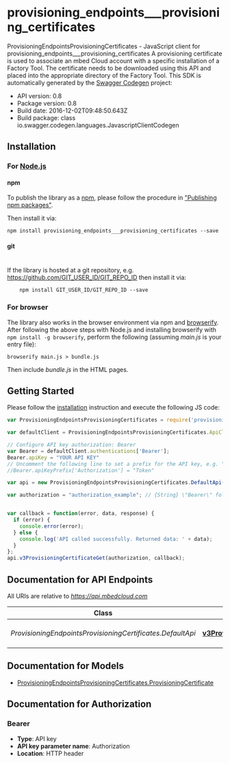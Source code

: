 # provisioning_endpoints___provisioning_certificates

ProvisioningEndpointsProvisioningCertificates - JavaScript client for provisioning_endpoints___provisioning_certificates
A provisioning certificate is used to associate an mbed Cloud account with a specific installation of a Factory Tool. The certificate needs to be downloaded using this API and placed into the appropriate directory of the Factory Tool. 
This SDK is automatically generated by the [Swagger Codegen](https://github.com/swagger-api/swagger-codegen) project:

- API version: 0.8
- Package version: 0.8
- Build date: 2016-12-02T09:48:50.643Z
- Build package: class io.swagger.codegen.languages.JavascriptClientCodegen

## Installation

### For [Node.js](https://nodejs.org/)

#### npm

To publish the library as a [npm](https://www.npmjs.com/),
please follow the procedure in ["Publishing npm packages"](https://docs.npmjs.com/getting-started/publishing-npm-packages).

Then install it via:

```shell
npm install provisioning_endpoints___provisioning_certificates --save
```

#### git
#
If the library is hosted at a git repository, e.g.
https://github.com/GIT_USER_ID/GIT_REPO_ID
then install it via:

```shell
    npm install GIT_USER_ID/GIT_REPO_ID --save
```

### For browser

The library also works in the browser environment via npm and [browserify](http://browserify.org/). After following
the above steps with Node.js and installing browserify with `npm install -g browserify`,
perform the following (assuming *main.js* is your entry file):

```shell
browserify main.js > bundle.js
```

Then include *bundle.js* in the HTML pages.

## Getting Started

Please follow the [installation](#installation) instruction and execute the following JS code:

```javascript
var ProvisioningEndpointsProvisioningCertificates = require('provisioning_endpoints___provisioning_certificates');

var defaultClient = ProvisioningEndpointsProvisioningCertificates.ApiClient.instance;

// Configure API key authorization: Bearer
var Bearer = defaultClient.authentications['Bearer'];
Bearer.apiKey = "YOUR API KEY"
// Uncomment the following line to set a prefix for the API key, e.g. "Token" (defaults to null)
//Bearer.apiKeyPrefix['Authorization'] = "Token"

var api = new ProvisioningEndpointsProvisioningCertificates.DefaultApi()

var authorization = "authorization_example"; // {String} \"Bearer\" followed by the reference token or API key.


var callback = function(error, data, response) {
  if (error) {
    console.error(error);
  } else {
    console.log('API called successfully. Returned data: ' + data);
  }
};
api.v3ProvisioningCertificateGet(authorization, callback);

```

## Documentation for API Endpoints

All URIs are relative to *https://api.mbedcloud.com*

Class | Method | HTTP request | Description
------------ | ------------- | ------------- | -------------
*ProvisioningEndpointsProvisioningCertificates.DefaultApi* | [**v3ProvisioningCertificateGet**](docs/DefaultApi.md#v3ProvisioningCertificateGet) | **GET** /v3/provisioning-certificate | 


## Documentation for Models

 - [ProvisioningEndpointsProvisioningCertificates.ProvisioningCertificate](docs/ProvisioningCertificate.md)


## Documentation for Authorization


### Bearer

- **Type**: API key
- **API key parameter name**: Authorization
- **Location**: HTTP header

